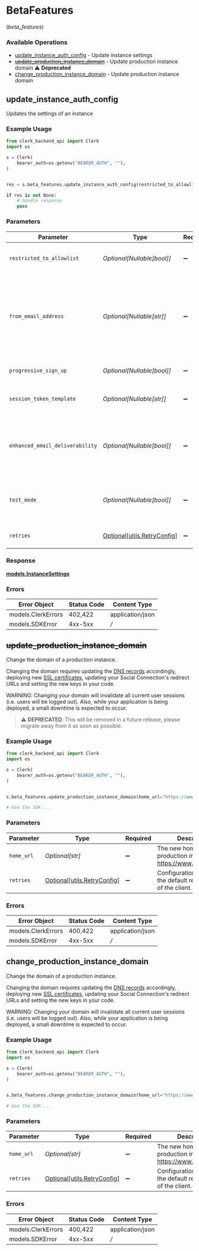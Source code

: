 # BetaFeatures
(*beta_features*)

### Available Operations

* [update_instance_auth_config](#update_instance_auth_config) - Update instance settings
* [~~update_production_instance_domain~~](#update_production_instance_domain) - Update production instance domain :warning: **Deprecated**
* [change_production_instance_domain](#change_production_instance_domain) - Update production instance domain

## update_instance_auth_config

Updates the settings of an instance

### Example Usage

```python
from clerk_backend_api import Clerk
import os

s = Clerk(
    bearer_auth=os.getenv("BEARER_AUTH", ""),
)


res = s.beta_features.update_instance_auth_config(restricted_to_allowlist=False, from_email_address="noreply", progressive_sign_up=True, session_token_template="defaultSessionToken", enhanced_email_deliverability=True, test_mode=True)

if res is not None:
    # handle response
    pass

```

### Parameters

| Parameter                                                                                                                                                                                                                                                                | Type                                                                                                                                                                                                                                                                     | Required                                                                                                                                                                                                                                                                 | Description                                                                                                                                                                                                                                                              | Example                                                                                                                                                                                                                                                                  |
| ------------------------------------------------------------------------------------------------------------------------------------------------------------------------------------------------------------------------------------------------------------------------ | ------------------------------------------------------------------------------------------------------------------------------------------------------------------------------------------------------------------------------------------------------------------------ | ------------------------------------------------------------------------------------------------------------------------------------------------------------------------------------------------------------------------------------------------------------------------ | ------------------------------------------------------------------------------------------------------------------------------------------------------------------------------------------------------------------------------------------------------------------------ | ------------------------------------------------------------------------------------------------------------------------------------------------------------------------------------------------------------------------------------------------------------------------ |
| `restricted_to_allowlist`                                                                                                                                                                                                                                                | *Optional[Nullable[bool]]*                                                                                                                                                                                                                                               | :heavy_minus_sign:                                                                                                                                                                                                                                                       | Whether sign up is restricted to email addresses, phone numbers and usernames that are on the allowlist.                                                                                                                                                                 | false                                                                                                                                                                                                                                                                    |
| `from_email_address`                                                                                                                                                                                                                                                     | *Optional[Nullable[str]]*                                                                                                                                                                                                                                                | :heavy_minus_sign:                                                                                                                                                                                                                                                       | The local part of the email address from which authentication-related emails (e.g. OTP code, magic links) will be sent.<br/>Only alphanumeric values are allowed.<br/>Note that this value should contain only the local part of the address (e.g. `foo` for `foo@example.com`). | noreply                                                                                                                                                                                                                                                                  |
| `progressive_sign_up`                                                                                                                                                                                                                                                    | *Optional[Nullable[bool]]*                                                                                                                                                                                                                                               | :heavy_minus_sign:                                                                                                                                                                                                                                                       | Enable the Progressive Sign Up algorithm. Refer to the [docs](https://clerk.com/docs/upgrade-guides/progressive-sign-up) for more info.                                                                                                                                  | true                                                                                                                                                                                                                                                                     |
| `session_token_template`                                                                                                                                                                                                                                                 | *Optional[Nullable[str]]*                                                                                                                                                                                                                                                | :heavy_minus_sign:                                                                                                                                                                                                                                                       | The name of the JWT Template used to augment your session tokens. To disable this, pass an empty string.                                                                                                                                                                 | defaultSessionToken                                                                                                                                                                                                                                                      |
| `enhanced_email_deliverability`                                                                                                                                                                                                                                          | *Optional[Nullable[bool]]*                                                                                                                                                                                                                                               | :heavy_minus_sign:                                                                                                                                                                                                                                                       | The "enhanced_email_deliverability" feature will send emails from "verifications@clerk.dev" instead of your domain.<br/>This can be helpful if you do not have a high domain reputation.                                                                                 | true                                                                                                                                                                                                                                                                     |
| `test_mode`                                                                                                                                                                                                                                                              | *Optional[Nullable[bool]]*                                                                                                                                                                                                                                               | :heavy_minus_sign:                                                                                                                                                                                                                                                       | Toggles test mode for this instance, allowing the use of test email addresses and phone numbers.<br/>Defaults to true for development instances.                                                                                                                         | true                                                                                                                                                                                                                                                                     |
| `retries`                                                                                                                                                                                                                                                                | [Optional[utils.RetryConfig]](../../models/utils/retryconfig.md)                                                                                                                                                                                                         | :heavy_minus_sign:                                                                                                                                                                                                                                                       | Configuration to override the default retry behavior of the client.                                                                                                                                                                                                      |                                                                                                                                                                                                                                                                          |


### Response

**[models.InstanceSettings](../../models/instancesettings.md)**
### Errors

| Error Object       | Status Code        | Content Type       |
| ------------------ | ------------------ | ------------------ |
| models.ClerkErrors | 402,422            | application/json   |
| models.SDKError    | 4xx-5xx            | */*                |

## ~~update_production_instance_domain~~

Change the domain of a production instance.

Changing the domain requires updating the [DNS records](https://clerk.com/docs/deployments/overview#dns-records) accordingly, deploying new [SSL certificates](https://clerk.com/docs/deployments/overview#deploy), updating your Social Connection's redirect URLs and setting the new keys in your code.

WARNING: Changing your domain will invalidate all current user sessions (i.e. users will be logged out). Also, while your application is being deployed, a small downtime is expected to occur.

> :warning: **DEPRECATED**: This will be removed in a future release, please migrate away from it as soon as possible.

### Example Usage

```python
from clerk_backend_api import Clerk
import os

s = Clerk(
    bearer_auth=os.getenv("BEARER_AUTH", ""),
)


s.beta_features.update_production_instance_domain(home_url="https://www.example.com")

# Use the SDK ...

```

### Parameters

| Parameter                                                                | Type                                                                     | Required                                                                 | Description                                                              | Example                                                                  |
| ------------------------------------------------------------------------ | ------------------------------------------------------------------------ | ------------------------------------------------------------------------ | ------------------------------------------------------------------------ | ------------------------------------------------------------------------ |
| `home_url`                                                               | *Optional[str]*                                                          | :heavy_minus_sign:                                                       | The new home URL of the production instance e.g. https://www.example.com | https://www.example.com                                                  |
| `retries`                                                                | [Optional[utils.RetryConfig]](../../models/utils/retryconfig.md)         | :heavy_minus_sign:                                                       | Configuration to override the default retry behavior of the client.      |                                                                          |

### Errors

| Error Object       | Status Code        | Content Type       |
| ------------------ | ------------------ | ------------------ |
| models.ClerkErrors | 400,422            | application/json   |
| models.SDKError    | 4xx-5xx            | */*                |

## change_production_instance_domain

Change the domain of a production instance.

Changing the domain requires updating the [DNS records](https://clerk.com/docs/deployments/overview#dns-records) accordingly, deploying new [SSL certificates](https://clerk.com/docs/deployments/overview#deploy), updating your Social Connection's redirect URLs and setting the new keys in your code.

WARNING: Changing your domain will invalidate all current user sessions (i.e. users will be logged out). Also, while your application is being deployed, a small downtime is expected to occur.

### Example Usage

```python
from clerk_backend_api import Clerk
import os

s = Clerk(
    bearer_auth=os.getenv("BEARER_AUTH", ""),
)


s.beta_features.change_production_instance_domain(home_url="https://www.newdomain.com")

# Use the SDK ...

```

### Parameters

| Parameter                                                                | Type                                                                     | Required                                                                 | Description                                                              | Example                                                                  |
| ------------------------------------------------------------------------ | ------------------------------------------------------------------------ | ------------------------------------------------------------------------ | ------------------------------------------------------------------------ | ------------------------------------------------------------------------ |
| `home_url`                                                               | *Optional[str]*                                                          | :heavy_minus_sign:                                                       | The new home URL of the production instance e.g. https://www.example.com | https://www.newdomain.com                                                |
| `retries`                                                                | [Optional[utils.RetryConfig]](../../models/utils/retryconfig.md)         | :heavy_minus_sign:                                                       | Configuration to override the default retry behavior of the client.      |                                                                          |

### Errors

| Error Object       | Status Code        | Content Type       |
| ------------------ | ------------------ | ------------------ |
| models.ClerkErrors | 400,422            | application/json   |
| models.SDKError    | 4xx-5xx            | */*                |
